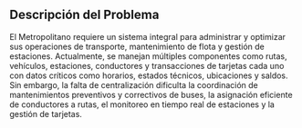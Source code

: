 ## Descripción del Problema
El Metropolitano requiere un sistema integral para administrar y optimizar sus operaciones de transporte, mantenimiento de flota y gestión de estaciones. Actualmente, se manejan múltiples componentes como rutas, vehículos, estaciones, conductores y transacciones de tarjetas cada uno con datos críticos como horarios, estados técnicos, ubicaciones y saldos. Sin embargo, la falta de centralización dificulta la coordinación de mantenimientos preventivos y correctivos de buses, la asignación eficiente de conductores a rutas, el monitoreo en tiempo real de estaciones y la gestión de tarjetas. 
